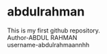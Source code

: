 # abdulrahman
This is my first github repository.
<br>
Author-ABDUL RAHMAN
<br>
username-abdulrahmaannhh
